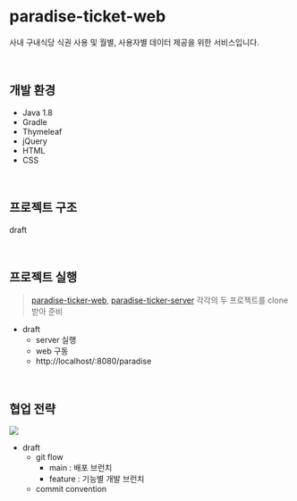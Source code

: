 # paradise-ticket-web
사내 구내식당 식권 사용 및 월별, 사용자별 데이터 제공을 위한 서비스입니다.

<br>

## 개발 환경
- Java 1.8
- Gradle
- Thymeleaf
- jQuery
- HTML
- CSS

<br>

## 프로젝트 구조
draft

<br>

## 프로젝트 실행
> [paradise-ticker-web](https://github.com/jn4624/paradase-ticket-web), [paradise-ticker-server](https://github.com/jn4624/paradase-ticket-server)
각각의 두 프로젝트를 clone 받아 준비

- draft
  - server 실행
  - web 구동
  - http://localhost/:8080/paradise

<br>

## 협업 전략
<a href="https://github.com/hyeonsunny/paradase-ticket-web/graphs/contributors">
  <img src="https://contrib.rocks/image?repo=hyeonsunny/paradase-ticket-web" />
</a>

- draft
  - git flow
    - main : 배포 브런치
    - feature : 기능별 개발 브런치
  - commit convention
  
